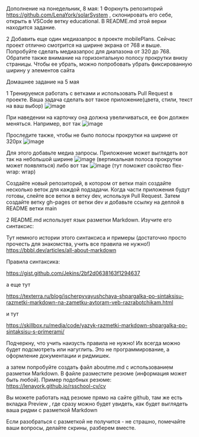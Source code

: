 Дополнение на понедельник, 8 мая:
1 Форкнуть репозиторий https://github.com/LenaYork/solarSystem , склонировать его себе, открыть в VSCode ветку educational. В README.md этой верки находится задание.

2 Добавить еще один медиазапрос в проекте mobilePlans. Сейчас проект отлично смотрится на ширине экрана от 768 и выше. Попробуйте сделать медиазапрос для диапазона от 320 до 768.  Обратите также внимание на горизонтальную полосу прокрутки внизу страницы. Чтобы ее убрать, можно попробовать убрать фиксированную ширину у элементов сайта


Домашнее задание на 5 мая

1 Тренируемся работать с ветками и использовать Pull Request в проекте. Ваша задача сделать вот такое приложение(цвета, стили, текст на ваш выбор) 
![image](https://user-images.githubusercontent.com/20025262/236184663-893d4478-543d-432d-b5a7-8e0d04391c0d.png)

При наведении на карточку она должна увеличиваться, ее фон должен меняться. Например, вот так ![image](https://user-images.githubusercontent.com/20025262/236184846-b4609e89-e32f-4495-939f-d416d0e16642.png)

Проследите также, чтобы не было полосы прокрутки на ширине от 320px 
![image](https://user-images.githubusercontent.com/20025262/236185201-fabd9cd1-3f16-4935-869c-ec210720d236.png)

Для этого добавьте медиа запросы. Приложение может выглядеть вот так на небольшой ширине  ![image](https://user-images.githubusercontent.com/20025262/236185624-d6f91771-332b-466f-bec5-3be0fabb1856.png)   (вертикальная полоса прокрутки может появляться)
   либо вот так ![image](https://user-images.githubusercontent.com/20025262/236185787-71420e02-4bf5-4158-89e3-aeba4266238e.png)
 (тут поможет свойство flex-wrap: wrap)




Создайте новый репозиторий, в котором от ветки main создайте несколько веток для каждой подзадачи. Когда части приложения будут готовы, слейте все ветки в ветку dev, используя Pull Request. Затем создайте ветку gh-pages от ветки dev и добавьте ссылку на деплой в README ветки main

2 README.md использует язык разметки Markdown. Изучите его синтаксис:

Тут немного истории этого синтаксиса и примеры (достаточно просто прочесть для знакомства, учить все правила не нужно!)
https://bbbl.dev/articles/all-about-markdown

Правила синтаксика:

https://gist.github.com/Jekins/2bf2d0638163f1294637

а еще тут

https://texterra.ru/blog/ischerpyvayushchaya-shpargalka-po-sintaksisu-razmetki-markdown-na-zametku-avtoram-veb-razrabotchikam.html

и тут 

https://skillbox.ru/media/code/yazyk-razmetki-markdown-shpargalka-po-sintaksisu-s-primerami/

Подчеркну, что учить наизусть правила не нужно! Их всегда можно будет подсмотреть или нагуглить. Это не программирование, а оформление документации и ридмишек.


 а затем попробуйте создать файл aboutme.md с использованием разметки Markdown. В файле разместите резюме (информация может быть любой). Пример подобных резюме:  https://lenayork.github.io/rsschool-cv/cv 

 Вы можете работать над резюме прямо на сайте github, там же есть вкладка Preview , где сразу можно будет увидеть, как будет выглядеть ваша ридми с разметкой Markdown 

 Если разобраться с разметкой не получится - не страшно, помечайте ваши вопросы, делайте скрины, разберем вместе. 
